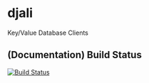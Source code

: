 # djali

Key/Value Database Clients

## (Documentation) Build Status

[![Build Status](https://api.travis-ci.com/doubleO8/djali.svg?branch=master)](https://api.travis-ci.com/doubleO8/djali)
